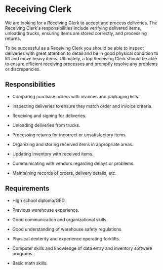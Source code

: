 # Receiving Clerk

We are looking for a Receiving Clerk to accept and process deliveries. The Receiving Clerk's responsibilities include verifying delivered items, unloading trucks, ensuring items are stored correctly, and processing returns.

To be successful as a Receiving Clerk you should be able to inspect deliveries with great attention to detail and be in good physical condition to lift and move heavy items. Ultimately, a top Receiving Clerk should be able to ensure efficient receiving processes and promptly resolve any problems or discrepancies.

## Responsibilities

* Comparing purchase orders with invoices and packaging lists.

* Inspecting deliveries to ensure they match order and invoice criteria.

* Receiving and signing for deliveries.

* Unloading deliveries from trucks.

* Processing returns for incorrect or unsatisfactory items.

* Organizing and storing received items in appropriate areas.

* Updating inventory with received items.

* Communicating with vendors regarding delays or problems.

* Maintaining records of orders, delivery details, etc.

## Requirements

* High school diploma/GED.

* Previous warehouse experience.

* Good communication and organizational skills.

* Good understanding of warehouse safety regulations

* Physical dexterity and experience operating forklifts.

* Computer skills and knowledge of data entry and inventory software programs.

* Basic math skills.

